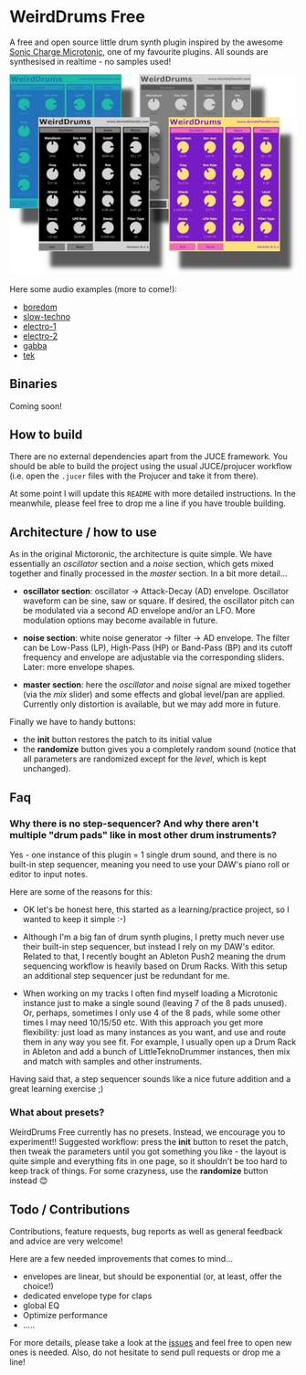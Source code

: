 # WeirdDrums Free

A free and open source little drum synth plugin inspired by the awesome [Sonic Charge Microtonic](https://soniccharge.com/microtonic), one of my favourite plugins. All sounds are synthesised in realtime - no samples used!

![Screenshot](img/composition-2.png)

Here some audio examples (more to come!):



* [boredom](http://danielefilaretti.com/assets/downloads/misc/wd-examples/boredom.mp3)
* [slow-techno](http://danielefilaretti.com/assets/downloads/misc/wd-examples/slow-techno.mp3)
* [electro-1](http://danielefilaretti.com/assets/downloads/misc/wd-examples/electro-1.mp3)
* [electro-2](http://danielefilaretti.com/assets/downloads/misc/wd-examples/electro-2.mp3)
* [gabba](http://danielefilaretti.com/assets/downloads/misc/wd-examples/gabba.mp3)
* [tek](http://danielefilaretti.com/assets/downloads/misc/wd-examples/tek.mp3)

## Binaries

Coming soon!

## How to build

There are no external dependencies apart from the JUCE framework. 
You should be able to build the project using the usual JUCE/projucer workflow (i.e. open the `.jucer` files with the Projucer and take it from there). 

At some point I will update this `README` with more detailed instructions. In the meanwhile, please feel free to drop me a line if you have trouble building. 

## Architecture / how to use

As in the original Mictoronic, the architecture is quite simple. 
We have essentially an _oscillator_ section and a _noise_ section, which gets mixed together and finally processed in the _master_ section. 
In a bit more detail...

* **oscillator section**: oscillator -> Attack-Decay (AD) envelope. Oscillator waveform can be sine, saw or square. If desired, the oscillator pitch can be modulated via a second AD envelope and/or an LFO. More modulation options may become available in future. 

* **noise section**: white noise generator -> filter -> AD envelope. The filter can be Low-Pass (LP), High-Pass (HP) or Band-Pass (BP) and its cutoff frequency and envelope are adjustable via the corresponding sliders. Later: more envelope shapes. 

* **master section**: here the _oscillator_ and _noise_ signal are mixed together (via the _mix_ slider) and some effects and global level/pan are applied. Currently only distortion is available, but we may add more in future. 

Finally we have to handy buttons:

* the **init** button restores the patch to its initial value
* the **randomize** button gives you a completely random sound (notice that all parameters are randomized except for the *level*, which is kept unchanged). 

## Faq

### Why there is no step-sequencer? And why there aren't multiple "drum pads" like in most other drum instruments?

Yes - one instance of this plugin = 1 single drum sound, and there is no built-in step sequencer, meaning you need to use your DAW's piano roll or editor to input notes. 

Here are some of the reasons for this:

* OK let's be honest here, this started as a learning/practice project, so I wanted to keep it simple :-) 

* Although I'm a big fan of drum synth plugins, I pretty much never use their built-in step sequencer, but instead I rely on my DAW's editor. Related to that, I recently bought an Ableton Push2 meaning the drum sequencing workflow is heavily based on Drum Racks. With this setup an additional step sequencer just be redundant for me. 

* When working on my tracks I often find myself loading a Microtonic instance just to make a single sound (leaving 7 of the 8 pads unused). Or, perhaps, sometimes I only use 4 of the 8 pads, while some other times I may need 10/15/50 etc. With this approach you get more flexibility: just load as many instances as you want, and use and route them in any way you see fit. For example, I usually open up a Drum Rack in Ableton and add a bunch of LittleTeknoDrummer instances, then mix and match with samples and other instruments. 

Having said that, a step sequencer sounds like a nice future addition and a great learning exercise ;) 

### What about presets?

WeirdDrums Free currently has no presets. Instead, we encourage you to experiment!! 
Suggested workflow: press the **init** button to reset the patch, then tweak the parameters until you got something you like - the layout is quite simple and everything fits in one page, so it shouldn't be too hard to keep track of things. 
For some crazyness, use the **randomize** button instead 😊

## Todo / Contributions

Contributions, feature requests, bug reports as well as general feedback and advice are very welcome!

Here are a few needed improvements that comes to mind...

* envelopes are linear, but should be exponential (or, at least, offer the choice!) 
* dedicated envelope type for claps 
* global EQ
* Optimize performance
* ..... 

For more details, please take a look at the [issues](https://github.com/dfilaretti/LittleTeknoDrummer/issues) and feel free to open new ones is needed. 
Also, do not hesitate to send pull requests or drop me a line! 

